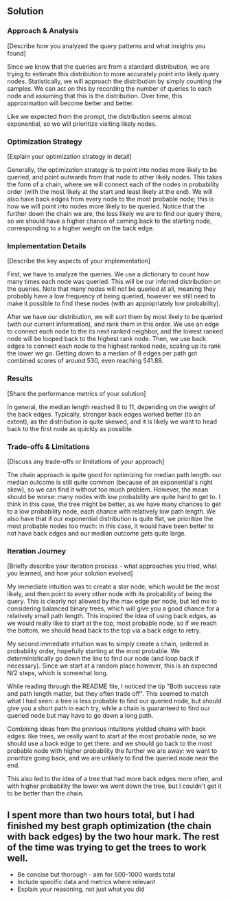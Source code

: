 
## Solution

### Approach & Analysis

[Describe how you analyzed the query patterns and what insights you found]

Since we know that the queries are from a standard distribution, we are trying to estimate this distribution to more accurately point into likely query nodes. Statistically, we will approach the distribution by simply counting the samples. We can act on this by recording the number of queries to each node and assuming that this is the distribution. Over time, this approximation will become better and better.

Like we expected from the prompt, the distribution seems almost exponential, so we will prioritize visiting likely nodes.

### Optimization Strategy

[Explain your optimization strategy in detail]

Generally, the optimization strategy is to point into nodes more likely to be queried, and point outwards from that node to other likely nodes. This takes the form of a chain, where we will connect each of the nodes in probability order (with the most likely at the start and least likely at the end). We will also have back edges from every node to the most probable node; this is how we will point into nodes more likely to be queried. Notice that the further down the chain we are, the less likely we are to find our query there, so we should have a higher chance of coming back to the starting node, corresponding to a higher weight on the back edge.

### Implementation Details

[Describe the key aspects of your implementation]

First, we have to analyze the queries. We use a dictionary to count how many times each node was queried. This will be our inferred distribution on the queries. Note that many nodes will not be queried at all, meaning they probably have a low frequency of being queried, however we still need to make it possible to find these nodes (with an appropriately low probability).

After we have our distribution, we will sort them by most likely to be queried (with our current information), and rank them in this order. We use an edge to connect each node to the its next ranked neighbor, and the lowest ranked node will be looped back to the highest rank node. Then, we use back edges to connect each node to the highest ranked node, scaling up its rank the lower we go. Getting down to a median of 8 edges per path got combined scores of around 530, even reaching 541.88.

### Results

[Share the performance metrics of your solution]

In general, the median length reached 8 to 11, depending on the weight of the back edges. Typically, stronger back edges worked better (to an extent), as the distribution is quite skewed, and it is likely we want to head back to the first node as quickly as possible.

### Trade-offs & Limitations

[Discuss any trade-offs or limitations of your approach]

The chain approach is quite good for optimizing for median path length: our median outcome is still quite common (because of an exponential's right skew), so we can find it without too much problem. However, the mean should be worse: many nodes with low probability are quite hard to get to. I think in this case, the tree might be better, as we have many chances to get to a low probability node, each chance with relatively low path length. We also have that if our exponential distribution is quite flat, we prioritize the most probable nodes too much: in this case, it would have been better to not have back edges and our median outcome gets quite large.

### Iteration Journey

[Briefly describe your iteration process - what approaches you tried, what you learned, and how your solution evolved]

My immediate intuition was to create a star node, which would be the most likely, and then point to every other node with its probability of being the query.
This is clearly not allowed by the max edge per node, but led me to considering balanced binary trees, which will give you a good chance for a relatively small path length.
This inspired the idea of using back edges, as we would really like to start at the top, most probable node, so if we reach the bottom, we should head back to the top via a back edge to retry.

My second immediate intuition was to simply create a chain, ordered in probability order, hopefully starting at the most probable. We deterministically go down the line to find our node (and loop back if necessary).
Since we start at a random place however, this is an expected N/2 steps, which is somewhat long.

While reading through the README file, I noticed the tip "Both success rate and path length matter, but they often trade off". This seemed to match what I had seen: a tree is less probable to find our queried node, but should give you a short path in each try, while a chain is guaranteed to find our queried node but may have to go down a long path.

Combining ideas from the previous intuitions yielded chains with back edges: like trees, we really want to start at the most probable node, so we should use a back edge to get there: and we should go back to the most probable node with higher probability the further we are away: we want to prioritize going back, and we are unlikely to find the queried node near the end.

This also led to the idea of a tree that had more back edges more often, and with higher probability the lower we went down the tree, but I couldn't get it to be better than the chain.

I spent more than two hours total, but I had finished my best graph optimization (the chain with back edges) by the two hour mark. The rest of the time was trying to get the trees to work well.
---

* Be concise but thorough - aim for 500-1000 words total
* Include specific data and metrics where relevant
* Explain your reasoning, not just what you did
